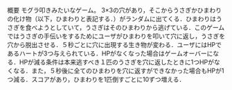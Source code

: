 概要
モグラ叩きみたいなゲーム。
3×3の穴があり，そこからうさぎかひまわりの化け物（以下，ひまわりと表記する．）がランダムに出てくる．ひまわりはうさぎを食べようとしていて，うさぎはそのひまわりから逃げている．このゲームではうさぎの手伝いをするためにユーザがひまわりを叩いて穴に返し，うさぎを穴から脱出させる．５秒ごとに穴に出現する生き物が変わる．ユーザにはHPであるハートが3つ与えられている．HPがなくなった場合はゲームオーバーになる．HPが減る条件は本来逃すべき１匹のうさぎを穴に返したときに1つHPがなくなる．また，５秒後に全てのひまわりを穴に返すができなかった場合もHPが1つ減る．スコアがあり，ひまわりを1匹倒すごとに10ずつ増える．
